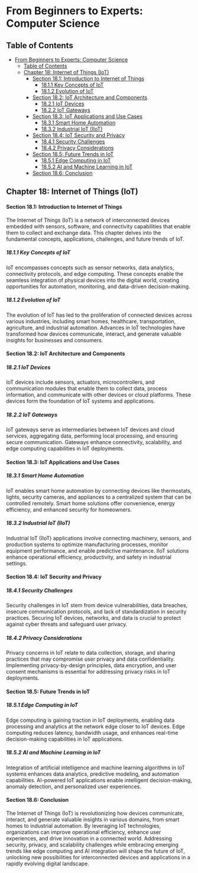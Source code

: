 # From Beginners to Experts: Computer Science
## Table of Contents
- [From Beginners to Experts: Computer Science](#from-beginners-to-experts-computer-science)
  - [Table of Contents](#table-of-contents)
  - [Chapter 18: Internet of Things (IoT)](#chapter-18-internet-of-things-iot)
      - [Section 18.1: Introduction to Internet of Things](#section-181-introduction-to-internet-of-things)
        - [18.1.1 Key Concepts of IoT](#1811-key-concepts-of-iot)
        - [18.1.2 Evolution of IoT](#1812-evolution-of-iot)
      - [Section 18.2: IoT Architecture and Components](#section-182-iot-architecture-and-components)
        - [18.2.1 IoT Devices](#1821-iot-devices)
        - [18.2.2 IoT Gateways](#1822-iot-gateways)
      - [Section 18.3: IoT Applications and Use Cases](#section-183-iot-applications-and-use-cases)
        - [18.3.1 Smart Home Automation](#1831-smart-home-automation)
        - [18.3.2 Industrial IoT (IIoT)](#1832-industrial-iot-iiot)
      - [Section 18.4: IoT Security and Privacy](#section-184-iot-security-and-privacy)
        - [18.4.1 Security Challenges](#1841-security-challenges)
        - [18.4.2 Privacy Considerations](#1842-privacy-considerations)
      - [Section 18.5: Future Trends in IoT](#section-185-future-trends-in-iot)
        - [18.5.1 Edge Computing in IoT](#1851-edge-computing-in-iot)
        - [18.5.2 AI and Machine Learning in IoT](#1852-ai-and-machine-learning-in-iot)
      - [Section 18.6: Conclusion](#section-186-conclusion)

## Chapter 18: Internet of Things (IoT)

#### Section 18.1: Introduction to Internet of Things

The Internet of Things (IoT) is a network of interconnected devices embedded with sensors, software, and connectivity capabilities that enable them to collect and exchange data. This chapter delves into the fundamental concepts, applications, challenges, and future trends of IoT.

##### 18.1.1 Key Concepts of IoT

IoT encompasses concepts such as sensor networks, data analytics, connectivity protocols, and edge computing. These concepts enable the seamless integration of physical devices into the digital world, creating opportunities for automation, monitoring, and data-driven decision-making.

##### 18.1.2 Evolution of IoT

The evolution of IoT has led to the proliferation of connected devices across various industries, including smart homes, healthcare, transportation, agriculture, and industrial automation. Advances in IoT technologies have transformed how devices communicate, interact, and generate valuable insights for businesses and consumers.

#### Section 18.2: IoT Architecture and Components

##### 18.2.1 IoT Devices

IoT devices include sensors, actuators, microcontrollers, and communication modules that enable them to collect data, process information, and communicate with other devices or cloud platforms. These devices form the foundation of IoT systems and applications.

##### 18.2.2 IoT Gateways

IoT gateways serve as intermediaries between IoT devices and cloud services, aggregating data, performing local processing, and ensuring secure communication. Gateways enhance connectivity, scalability, and edge computing capabilities in IoT deployments.

#### Section 18.3: IoT Applications and Use Cases

##### 18.3.1 Smart Home Automation

IoT enables smart home automation by connecting devices like thermostats, lights, security cameras, and appliances to a centralized system that can be controlled remotely. Smart home solutions offer convenience, energy efficiency, and enhanced security for homeowners.

##### 18.3.2 Industrial IoT (IIoT)

Industrial IoT (IIoT) applications involve connecting machinery, sensors, and production systems to optimize manufacturing processes, monitor equipment performance, and enable predictive maintenance. IIoT solutions enhance operational efficiency, productivity, and safety in industrial settings.

#### Section 18.4: IoT Security and Privacy

##### 18.4.1 Security Challenges

Security challenges in IoT stem from device vulnerabilities, data breaches, insecure communication protocols, and lack of standardization in security practices. Securing IoT devices, networks, and data is crucial to protect against cyber threats and safeguard user privacy.

##### 18.4.2 Privacy Considerations

Privacy concerns in IoT relate to data collection, storage, and sharing practices that may compromise user privacy and data confidentiality. Implementing privacy-by-design principles, data encryption, and user consent mechanisms is essential for addressing privacy risks in IoT deployments.

#### Section 18.5: Future Trends in IoT

##### 18.5.1 Edge Computing in IoT

Edge computing is gaining traction in IoT deployments, enabling data processing and analytics at the network edge closer to IoT devices. Edge computing reduces latency, bandwidth usage, and enhances real-time decision-making capabilities in IoT applications.

##### 18.5.2 AI and Machine Learning in IoT

Integration of artificial intelligence and machine learning algorithms in IoT systems enhances data analytics, predictive modeling, and automation capabilities. AI-powered IoT applications enable intelligent decision-making, anomaly detection, and personalized user experiences.

#### Section 18.6: Conclusion

The Internet of Things (IoT) is revolutionizing how devices communicate, interact, and generate valuable insights in various domains, from smart homes to industrial automation. By leveraging IoT technologies, organizations can improve operational efficiency, enhance user experiences, and drive innovation in a connected world. Addressing security, privacy, and scalability challenges while embracing emerging trends like edge computing and AI integration will shape the future of IoT, unlocking new possibilities for interconnected devices and applications in a rapidly evolving digital landscape.